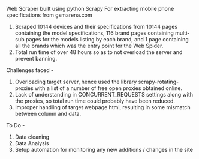 Web Scraper built using python Scrapy
For extracting mobile phone specifications from gsmarena.com

1. Scraped 10144 devices and their specifications from 10144 pages containing the model specifications, 116 brand pages containing multi-sub pages for the models listing by each brand, and 1 page containing all the brands which was the entry point for the Web Spider.
2. Total run time of over 48 hours so as to not overload the server and prevent banning.


Challenges faced -
1. Overloading target server, hence used the library scrapy-rotating-proxies with a list of a number of free open proxies obtained online.
2. Lack of understanding in CONCURRENT_REQUESTS settings along with the proxies, so total run time could probably have been reduced.
3. Improper handling of target webpage html, resulting in some mismatch between column and data.

To Do - 
1. Data cleaning
2. Data Analysis
3. Setup automation for monitoring any new additions / changes in the site
